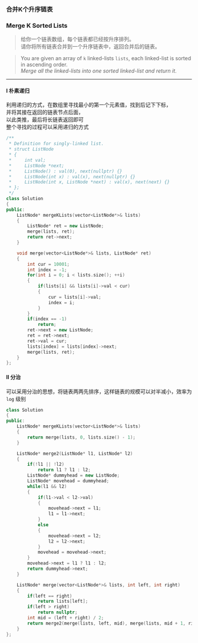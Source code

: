 ### 合并K个升序链表
### Merge K Sorted Lists

> 给你一个链表数组，每个链表都已经按升序排列。  
> 请你将所有链表合并到一个升序链表中，返回合并后的链表。  

> You are given an array of `k` linked-lists `lists`, each linked-list is sorted in ascending order.  
> *Merge all the linked-lists into one sorted linked-list and return it*.  

----------

#### I 朴素递归

利用递归的方式，在数组里寻找最小的第一个元素值，找到后记下下标，  
并将其接在返回的链表节点后面，  
以此类推，最后将长链表返回即可  
整个寻找的过程可以采用递归的方式  

```cpp
/**
 * Definition for singly-linked list.
 * struct ListNode 
 * {
 *     int val;
 *     ListNode *next;
 *     ListNode() : val(0), next(nullptr) {}
 *     ListNode(int x) : val(x), next(nullptr) {}
 *     ListNode(int x, ListNode *next) : val(x), next(next) {}
 * };
 */
class Solution 
{
public:
    ListNode* mergeKLists(vector<ListNode*>& lists) 
    {
        ListNode* ret = new ListNode;
        merge(lists, ret);
        return ret->next;
    }

    void merge(vector<ListNode*>& lists, ListNode* ret)
    {
        int cur = 10001;
        int index = -1;
        for(int i = 0; i < lists.size(); ++i)
        {
            if(lists[i] && lists[i]->val < cur)
            {
                cur = lists[i]->val;
                index = i;
            }
        }
        if(index == -1)
            return;
        ret->next = new ListNode;
        ret = ret->next;
        ret->val = cur;
        lists[index] = lists[index]->next;
        merge(lists, ret);
    }
};
```

#### II 分治

可以采用分治的思想，将链表两两先排序，这样链表的规模可以对半减小，效率为 `log` 级别  

```cpp
class Solution 
{
public:
    ListNode* mergeKLists(vector<ListNode*>& lists) 
    {
        return merge(lists, 0, lists.size() - 1);
    }

    ListNode* merge2(ListNode* l1, ListNode* l2)
    {
        if(!l1 || !l2)
            return l1 ? l1 : l2;
        ListNode* dummyhead = new ListNode;
        ListNode* movehead = dummyhead;
        while(l1 && l2)
        {
            if(l1->val < l2->val)
            {
                movehead->next = l1;
                l1 = l1->next;
            }
            else
            {
                movehead->next = l2;
                l2 = l2->next;
            }
            movehead = movehead->next;
        }
        movehead->next = l1 ? l1 : l2;
        return dummyhead->next;
    }

    ListNode* merge(vector<ListNode*>& lists, int left, int right)
    {
        if(left == right)
            return lists[left];
        if(left > right)
            return nullptr;
        int mid = (left + right) / 2;
        return merge2(merge(lists, left, mid), merge(lists, mid + 1, right));
    }
};
```
